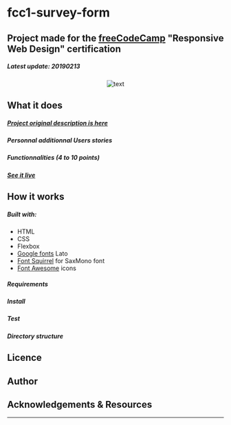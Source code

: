 # fcc1-survey-form

## Project made for the [freeCodeCamp](https://www.freecodecamp.org/) "Responsive Web Design" certification

##### Latest update: 20190213

<p align="center"><img src="https://bigimage.png" alt="text")</p>


## What it does

##### [Project original description is here](https://learn.freecodecamp.org/responsive-web-design/responsive-web-design-projects/build-a-survey-form)

##### Personnal additionnal Users stories

##### Functionnalities (4 to 10 points)

##### [See it live](#)

## How it works

##### Built with:
* HTML
* CSS
* Flexbox
* [Google fonts](https://fonts.google.com/) Lato
* [Font Squirrel](https://www.fontsquirrel.com/) for SaxMono font
* [Font Awesome](https://fontawesome.com/) icons

##### Requirements

##### Install

##### Test

##### Directory structure




## Licence

## Author

## Acknowledgements & Resources

---
